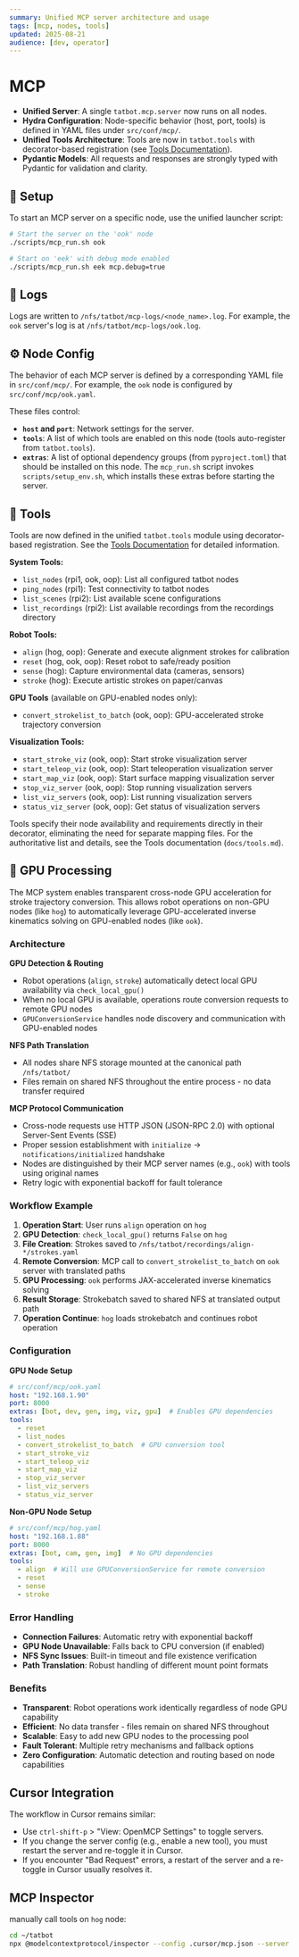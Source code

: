 ```yaml
---
summary: Unified MCP server architecture and usage
tags: [mcp, nodes, tools]
updated: 2025-08-21
audience: [dev, operator]
---
```


# MCP

- **Unified Server**: A single `tatbot.mcp.server` now runs on all nodes.
- **Hydra Configuration**: Node-specific behavior (host, port, tools) is defined in YAML files under `src/conf/mcp/`.
- **Unified Tools Architecture**: Tools are now in `tatbot.tools` with decorator-based registration (see [Tools Documentation](tools.md)).
- **Pydantic Models**: All requests and responses are strongly typed with Pydantic for validation and clarity.

## 🚀 Setup
To start an MCP server on a specific node, use the unified launcher script:
```bash
# Start the server on the 'ook' node
./scripts/mcp_run.sh ook

# Start on 'eek' with debug mode enabled
./scripts/mcp_run.sh eek mcp.debug=true
```

## 📄 Logs
Logs are written to `/nfs/tatbot/mcp-logs/<node_name>.log`. For example, the `ook` server's log is at `/nfs/tatbot/mcp-logs/ook.log`.

## ⚙️ Node Config
The behavior of each MCP server is defined by a corresponding YAML file in `src/conf/mcp/`. For example, the `ook` node is configured by `src/conf/mcp/ook.yaml`.

These files control:
- **`host` and `port`**: Network settings for the server.
- **`tools`**: A list of which tools are enabled on this node (tools auto-register from `tatbot.tools`).
- **`extras`**: A list of optional dependency groups (from `pyproject.toml`) that should be installed on this node. The `mcp_run.sh` script invokes `scripts/setup_env.sh`, which installs these extras before starting the server.

## 🧰 Tools

Tools are now defined in the unified `tatbot.tools` module using decorator-based registration. See the [Tools Documentation](tools.md) for detailed information.

**System Tools:**
- `list_nodes` (rpi1, ook, oop): List all configured tatbot nodes
- `ping_nodes` (rpi1): Test connectivity to tatbot nodes  
- `list_scenes` (rpi2): List available scene configurations
- `list_recordings` (rpi2): List available recordings from the recordings directory

**Robot Tools:**
- `align` (hog, oop): Generate and execute alignment strokes for calibration
- `reset` (hog, ook, oop): Reset robot to safe/ready position
- `sense` (hog): Capture environmental data (cameras, sensors)
- `stroke` (hog): Execute artistic strokes on paper/canvas

**GPU Tools** (available on GPU-enabled nodes only):
- `convert_strokelist_to_batch` (ook, oop): GPU-accelerated stroke trajectory conversion

**Visualization Tools:**
- `start_stroke_viz` (ook, oop): Start stroke visualization server
- `start_teleop_viz` (ook, oop): Start teleoperation visualization server
- `start_map_viz` (ook, oop): Start surface mapping visualization server
- `stop_viz_server` (ook, oop): Stop running visualization servers
- `list_viz_servers` (ook, oop): List running visualization servers
- `status_viz_server` (ook, oop): Get status of visualization servers

Tools specify their node availability and requirements directly in their decorator, eliminating the need for separate mapping files. For the authoritative list and details, see the Tools documentation (`docs/tools.md`).

## 💬 GPU Processing

The MCP system enables transparent cross-node GPU acceleration for stroke trajectory conversion. This allows robot operations on non-GPU nodes (like `hog`) to automatically leverage GPU-accelerated inverse kinematics solving on GPU-enabled nodes (like `ook`).

### Architecture

**GPU Detection & Routing**
- Robot operations (`align`, `stroke`) automatically detect local GPU availability via `check_local_gpu()`
- When no local GPU is available, operations route conversion requests to remote GPU nodes
- `GPUConversionService` handles node discovery and communication with GPU-enabled nodes

**NFS Path Translation**
- All nodes share NFS storage mounted at the canonical path `/nfs/tatbot/`
- Files remain on shared NFS throughout the entire process - no data transfer required

**MCP Protocol Communication**
- Cross-node requests use HTTP JSON (JSON-RPC 2.0) with optional Server-Sent Events (SSE)
- Proper session establishment with `initialize` → `notifications/initialized` handshake
- Nodes are distinguished by their MCP server names (e.g., `ook`) with tools using original names
- Retry logic with exponential backoff for fault tolerance

### Workflow Example

1. **Operation Start**: User runs `align` operation on `hog`
2. **GPU Detection**: `check_local_gpu()` returns `False` on `hog`
3. **File Creation**: Strokes saved to `/nfs/tatbot/recordings/align-*/strokes.yaml`
4. **Remote Conversion**: MCP call to `convert_strokelist_to_batch` on `ook` server with translated paths
5. **GPU Processing**: `ook` performs JAX-accelerated inverse kinematics solving
6. **Result Storage**: Strokebatch saved to shared NFS at translated output path
7. **Operation Continue**: `hog` loads strokebatch and continues robot operation

### Configuration

**GPU Node Setup**
```yaml
# src/conf/mcp/ook.yaml
host: "192.168.1.90"
port: 8000
extras: [bot, dev, gen, img, viz, gpu]  # Enables GPU dependencies
tools:
  - reset
  - list_nodes
  - convert_strokelist_to_batch  # GPU conversion tool
  - start_stroke_viz
  - start_teleop_viz
  - start_map_viz
  - stop_viz_server
  - list_viz_servers
  - status_viz_server
```

**Non-GPU Node Setup**
```yaml  
# src/conf/mcp/hog.yaml
host: "192.168.1.88"
port: 8000
extras: [bot, cam, gen, img]  # No GPU dependencies
tools:
  - align  # Will use GPUConversionService for remote conversion
  - reset
  - sense
  - stroke
```

### Error Handling

- **Connection Failures**: Automatic retry with exponential backoff
- **GPU Node Unavailable**: Falls back to CPU conversion (if enabled)
- **NFS Sync Issues**: Built-in timeout and file existence verification
- **Path Translation**: Robust handling of different mount point formats

### Benefits

- **Transparent**: Robot operations work identically regardless of node GPU capability
- **Efficient**: No data transfer - files remain on shared NFS throughout
- **Scalable**: Easy to add new GPU nodes to the processing pool
- **Fault Tolerant**: Multiple retry mechanisms and fallback options
- **Zero Configuration**: Automatic detection and routing based on node capabilities

## Cursor Integration
The workflow in Cursor remains similar:
- Use `ctrl-shift-p` > "View: OpenMCP Settings" to toggle servers.
- If you change the server config (e.g., enable a new tool), you must restart the server and re-toggle it in Cursor.
- If you encounter "Bad Request" errors, a restart of the server and a re-toggle in Cursor usually resolves it.

## MCP Inspector

manually call tools on `hog` node:

```bash
cd ~/tatbot
npx @modelcontextprotocol/inspector --config .cursor/mcp.json --server hog
```
